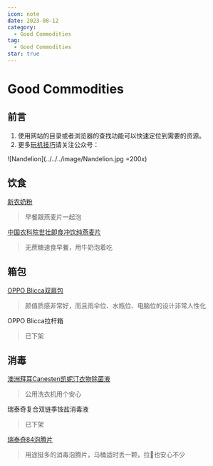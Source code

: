 ```yaml
---
icon: note
date: 2023-08-12
category:
  - Good Commodities
tag:
  - Good Commodities
star: true
---
```


# Good Commodities

## 前言

1. 使用网站的目录或者浏览器的查找功能可以快速定位到需要的资源。
2. 更多[玩机技巧](https://mp.weixin.qq.com/mp/appmsgalbum?__biz=Mzg5MDg3NzYwNg==&action=getalbum&album_id=2686321010140561411#wechat_redirect)请关注公众号：

![Nandelion](../../../image/Nandelion.jpg =200x)

## 饮食

[新农奶粉](https://m.tb.cn/h.52tV1PK)
> 早餐跟燕麦片一起泡

[中国农科院世壮即食冲饮纯燕麦片](https://m.tb.cn/h.52cBWYS)
> 无蔗糖速食早餐，用牛奶泡着吃

## 箱包

[OPPO Blicca双肩包](https://j.youzan.com/0zd3S6)
> 颜值质感非常好，而且雨伞位、水瓶位、电脑位的设计非常人性化

OPPO Blicca拉杆箱
> 已下架

## 消毒

[澳洲拜耳Canesten凯妮汀衣物除菌液](https://m.tb.cn/h.5XRxbW4)
> 公用洗衣机用个安心

瑞泰奇复合双链季铵盐消毒液
> 已下架

[瑞泰奇84泡腾片](https://m.tb.cn/h.52XZoLZ?tk=6m3LdwcEDao)
> 用途挺多的消毒泡腾片，马桶适时丢一颗，拉💩也安心不少